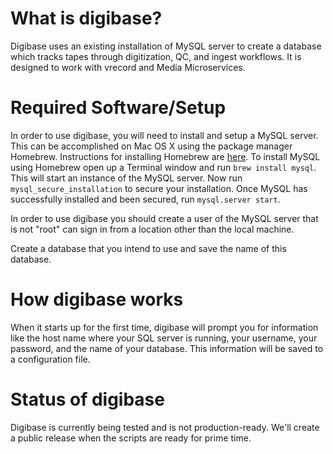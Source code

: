# What is digibase?
Digibase uses an existing installation of MySQL server to create a database which tracks tapes through digitization, QC, and ingest workflows. It is designed to work with vrecord and Media Microservices.  

# Required Software/Setup 
In order to use digibase, you will need to install and setup a MySQL server. This can be accomplished on Mac OS X using the package manager Homebrew. Instructions for installing Homebrew are [here](http://brew.sh). To install MySQL using Homebrew open up a Terminal window and run `brew install mysql`.  This will start an instance of the MySQL server. Now run `mysql_secure_installation` to secure your installation. Once MySQL has successfully installed and been secured, run `mysql.server start`.

In order to use digibase you should create a user of the MySQL server that is not "root" can sign in from a location other than the local machine.

Create a database that you intend to use and save the name of this database.

# How digibase works
When it starts up for the first time, digibase will prompt you for information like the host name where your SQL server is running, your username, your password, and the name of your database. This information will be saved to a configuration file.

# Status of digibase 
Digibase is currently being tested and is not production-ready. We'll create a public release when the scripts are ready for prime time. 
